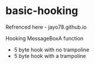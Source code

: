 # basic-hooking

Refrenced here - jayo78.github.io

Hooking MessageBoxA function
- 5 byte hook with no trampoline
- 5 byte hook with a trampoline

